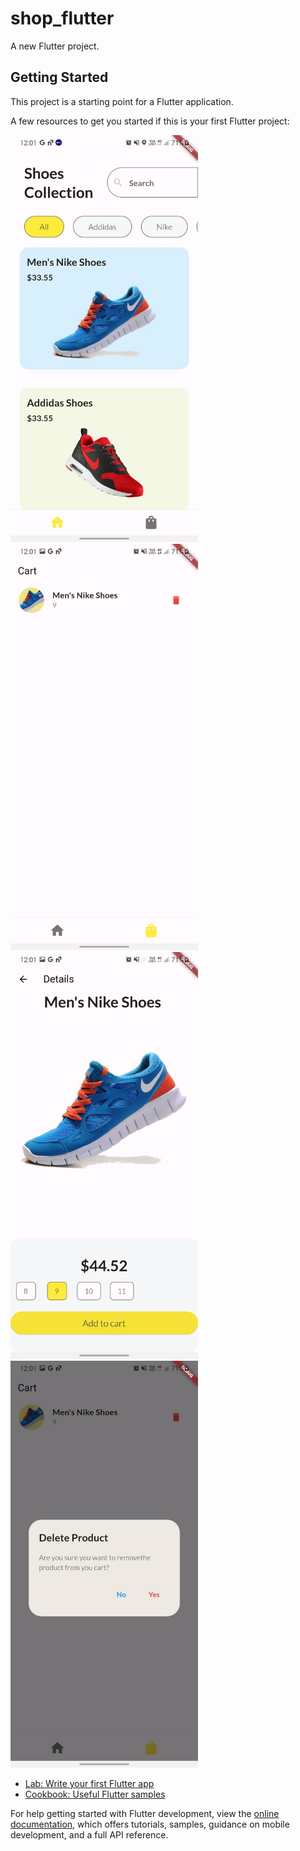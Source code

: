 # shop_flutter

A new Flutter project.

## Getting Started

This project is a starting point for a Flutter application.

A few resources to get you started if this is your first Flutter project:
<p float="left">
  <img src="https://github.com/swapnilkag14/shop_ui/blob/main/shop_flutter_image4.jpg" alt="Image 1" width="300" />
  <img src="https://github.com/swapnilkag14/shop_ui/blob/main/shop_flutter_image2.jpg" alt="Image 2" width="300" />
   <img src="https://github.com/swapnilkag14/shop_ui/blob/main/shop_flutter_image3.jpg" alt="Image 2" width="300" />
   <img src="https://github.com/swapnilkag14/shop_ui/blob/main/shop_flutter_image.jpg" alt="Image 2" width="300" />
</p>





- [Lab: Write your first Flutter app](https://docs.flutter.dev/get-started/codelab)
- [Cookbook: Useful Flutter samples](https://docs.flutter.dev/cookbook)

For help getting started with Flutter development, view the
[online documentation](https://docs.flutter.dev/), which offers tutorials,
samples, guidance on mobile development, and a full API reference.
